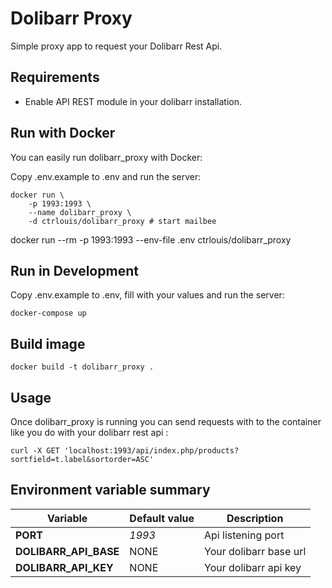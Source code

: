 # Dolibarr Proxy

Simple proxy app to request your Dolibarr Rest Api.

## Requirements

- Enable API REST module in your dolibarr installation.

## Run with Docker

You can easily run dolibarr_proxy with Docker:

Copy .env.example to .env and run the server:
```
docker run \
    -p 1993:1993 \
    --name dolibarr_proxy \
    -d ctrlouis/dolibarr_proxy # start mailbee
```
docker run --rm -p 1993:1993 --env-file .env ctrlouis/dolibarr_proxy

## Run in Development

Copy .env.example to .env, fill with your values and run the server:
```
docker-compose up
```

## Build image

```
docker build -t dolibarr_proxy .
```

## Usage

Once dolibarr_proxy is running you can send requests with to the container like you do with your dolibarr rest api :
```
curl -X GET 'localhost:1993/api/index.php/products?sortfield=t.label&sortorder=ASC'
```

## Environment variable summary

| Variable                      | Default value     | Description |
| ----------------------------- | ----------------- | ----------- |
| **PORT**                      | *1993*            | Api listening port
| **DOLIBARR_API_BASE**         | NONE              | Your dolibarr base url
| **DOLIBARR_API_KEY**          | NONE              | Your dolibarr api key